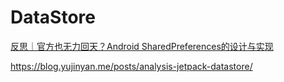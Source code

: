 # DataStore

[反思｜官方也无力回天？Android SharedPreferences的设计与实现](https://juejin.cn/post/6884505736836022280#heading-10)

https://blog.yujinyan.me/posts/analysis-jetpack-datastore/